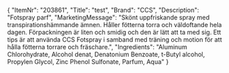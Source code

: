 {
  "ItemNr": "203861",
  "Title": "test",
  "Brand": "CCS",
  "Description": "Fotspray parf",
  "MarketingMessage": "Skönt uppfriskande spray med transpirationshämmande ämnen. Håller fötterna torra och väldoftande hela dagen. Förpackningen är liten och smidig och den är lätt att ta med sig. Ett tips är att använda CCS Fotspray i samband med träning och motion för att hålla fötterna torrare och fräschare.",
  "Ingredients": "Aluminum Chlorohydrate, Alcohol denat, Denatonium Benzoate, t-Butyl alcohol, Propylen Glycol, Zinc Phenol Sulfonate, Parfum, Aqua"
}